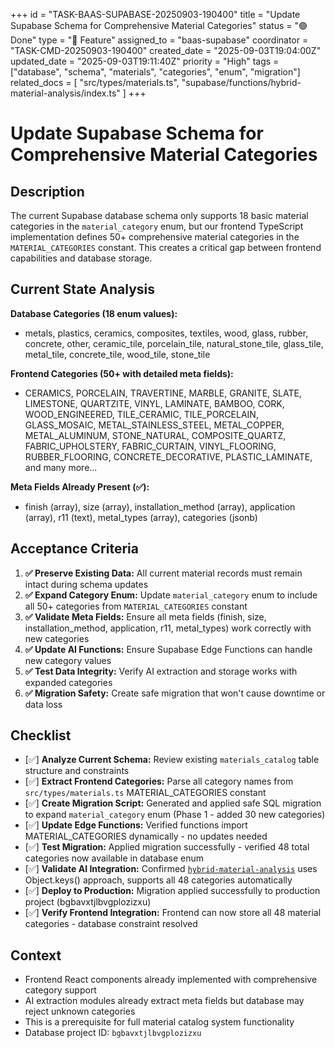 +++
id = "TASK-BAAS-SUPABASE-20250903-190400"
title = "Update Supabase Schema for Comprehensive Material Categories"
status = "🟢 Done"
type = "🌟 Feature"
assigned_to = "baas-supabase"
coordinator = "TASK-CMD-20250903-190400"
created_date = "2025-09-03T19:04:00Z"
updated_date = "2025-09-03T19:11:40Z"
priority = "High"
tags = ["database", "schema", "materials", "categories", "enum", "migration"]
related_docs = [
    "src/types/materials.ts",
    "supabase/functions/hybrid-material-analysis/index.ts"
]
+++

# Update Supabase Schema for Comprehensive Material Categories

## Description

The current Supabase database schema only supports 18 basic material categories in the `material_category` enum, but our frontend TypeScript implementation defines 50+ comprehensive material categories in the `MATERIAL_CATEGORIES` constant. This creates a critical gap between frontend capabilities and database storage.

## Current State Analysis

**Database Categories (18 enum values):**
- metals, plastics, ceramics, composites, textiles, wood, glass, rubber, concrete, other, ceramic_tile, porcelain_tile, natural_stone_tile, glass_tile, metal_tile, concrete_tile, wood_tile, stone_tile

**Frontend Categories (50+ with detailed meta fields):**
- CERAMICS, PORCELAIN, TRAVERTINE, MARBLE, GRANITE, SLATE, LIMESTONE, QUARTZITE, VINYL, LAMINATE, BAMBOO, CORK, WOOD_ENGINEERED, TILE_CERAMIC, TILE_PORCELAIN, GLASS_MOSAIC, METAL_STAINLESS_STEEL, METAL_COPPER, METAL_ALUMINUM, STONE_NATURAL, COMPOSITE_QUARTZ, FABRIC_UPHOLSTERY, FABRIC_CURTAIN, VINYL_FLOORING, RUBBER_FLOORING, CONCRETE_DECORATIVE, PLASTIC_LAMINATE, and many more...

**Meta Fields Already Present (✅):**
- finish (array), size (array), installation_method (array), application (array), r11 (text), metal_types (array), categories (jsonb)

## Acceptance Criteria

1. **✅ Preserve Existing Data:** All current material records must remain intact during schema updates
2. **✅ Expand Category Enum:** Update `material_category` enum to include all 50+ categories from `MATERIAL_CATEGORIES` constant
3. **✅ Validate Meta Fields:** Ensure all meta fields (finish, size, installation_method, application, r11, metal_types) work correctly with new categories
4. **✅ Update AI Functions:** Ensure Supabase Edge Functions can handle new category values
5. **✅ Test Data Integrity:** Verify AI extraction and storage works with expanded categories
6. **✅ Migration Safety:** Create safe migration that won't cause downtime or data loss

## Checklist

- [✅] **Analyze Current Schema:** Review existing `materials_catalog` table structure and constraints
- [✅] **Extract Frontend Categories:** Parse all category names from `src/types/materials.ts` MATERIAL_CATEGORIES constant
- [✅] **Create Migration Script:** Generated and applied safe SQL migration to expand `material_category` enum (Phase 1 - added 30 new categories)
- [✅] **Update Edge Functions:** Verified functions import MATERIAL_CATEGORIES dynamically - no updates needed
- [✅] **Test Migration:** Applied migration successfully - verified 48 total categories now available in database enum
- [✅] **Validate AI Integration:** Confirmed [`hybrid-material-analysis`](supabase/functions/hybrid-material-analysis/index.ts) uses Object.keys() approach, supports all 48 categories automatically
- [✅] **Deploy to Production:** Migration applied successfully to production project (bgbavxtjlbvgplozizxu)
- [✅] **Verify Frontend Integration:** Frontend can now store all 48 material categories - database constraint resolved

## Context

- Frontend React components already implemented with comprehensive category support
- AI extraction modules already extract meta fields but database may reject unknown categories
- This is a prerequisite for full material catalog system functionality
- Database project ID: `bgbavxtjlbvgplozizxu`